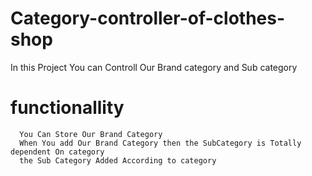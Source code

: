 # Category-controller-of-clothes-shop
In this Project You can Controll Our Brand category and Sub category

# functionallity
      You Can Store Our Brand Category
      When You add Our Brand Category then the SubCategory is Totally dependent On category
      the Sub Category Added According to category
